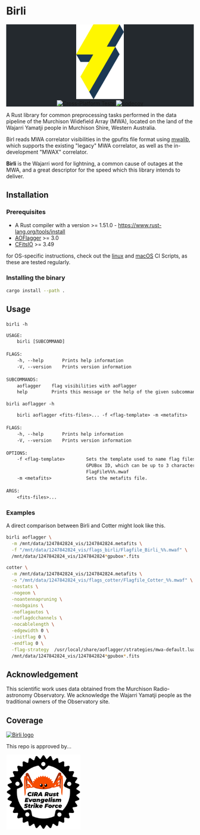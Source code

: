 # Birli

<!-- markdownlint-disable MD033 -->
<div class="bg-gray-dark" align="center" style="background-color:#24292e">
<img src="img/birli.png" height="200px" alt="Birli logo">
<br/>
<img src="https://github.com/MWATelescope/Birli/workflows/Cross-Platform%20Tests/badge.svg" alt="Cross-Platform Tests">
<a href="https://codecov.io/gh/MWATelescope/Birli"><img src="https://codecov.io/gh/MWATelescope/Birli/branch/main/graph/badge.svg?token=PK2KYEZOW9" alt="codecov"></a>
</div>

A Rust library for common preprocessing tasks performed in the data pipeline of the Murchison
Widefield Array (MWA), located on the land of the Wajarri Yamatji people in Murchison Shire, Western
Australia.

Birl reads MWA correlator visibilities in the gpufits file format using
[mwalib](https://github.com/MWATelescope/mwalib), which supports the existing "legacy" MWA
correlator, as well as the in-development "MWAX" correlator.

**Birli** is the Wajarri word for lightning, a common cause of outages at the MWA, and a great
descriptor for the speed which this library intends to deliver.

## Installation

### Prerequisites

- A Rust compiler with a version >= 1.51.0 - <https://www.rust-lang.org/tools/install>
- [AOFlagger](https://gitlab.com/aroffringa/aoflagger) >= 3.0
- [CFitsIO](https://heasarc.gsfc.nasa.gov/fitsio/) >= 3.49

for OS-specific instructions, check out the [linux](https://github.com/MWATelescope/Birli/blob/main/.github/workflows/linux_test.yml) and [macOS](https://github.com/MWATelescope/Birli/blob/main/.github/workflows/macos_test.yml) CI Scripts, as these are tested regularly.

### Installing the binary

```bash
cargo install --path .
```

## Usage

`birli -h`

```txt
USAGE:
    birli [SUBCOMMAND]

FLAGS:
    -h, --help       Prints help information
    -V, --version    Prints version information

SUBCOMMANDS:
    aoflagger    flag visibilities with aoFlagger
    help         Prints this message or the help of the given subcommand(s)
```

`birli aoflagger -h`

```txt
    birli aoflagger <fits-files>... -f <flag-template> -m <metafits>

FLAGS:
    -h, --help       Prints help information
    -V, --version    Prints version information

OPTIONS:
    -f <flag-template>        Sets the template used to name flag files. Percents are substituted for the zero-prefixed
                              GPUBox ID, which can be up to 3 characters log. Similar to -o in Cotter. Example:
                              FlagFile%%%.mwaf
    -m <metafits>             Sets the metafits file.

ARGS:
    <fits-files>...
```

### Examples

A direct comparison between Birli and Cotter might look like this.

```bash
birli aoflagger \
  -m /mnt/data/1247842824_vis/1247842824.metafits \
  -f "/mnt/data/1247842824_vis/flags_birli/Flagfile_Birli_%%.mwaf" \
  /mnt/data/1247842824_vis/1247842824*gpubox*.fits
```

```bash
cotter \
  -m /mnt/data/1247842824_vis/1247842824.metafits \
  -o "/mnt/data/1247842824_vis/flags_cotter/Flagfile_Cotter_%%.mwaf" \
  -nostats \
  -nogeom \
  -noantennapruning \
  -nosbgains \
  -noflagautos \
  -noflagdcchannels \
  -nocablelength \
  -edgewidth 0 \
  -initflag 0 \
  -endflag 0 \
  -flag-strategy  /usr/local/share/aoflagger/strategies/mwa-default.lua \
  /mnt/data/1247842824_vis/1247842824*gpubox*.fits
```

## Acknowledgement

This scientific work uses data obtained from the Murchison Radio-astronomy Observatory. We
acknowledge the Wajarri Yamatji people as the traditional owners of the Observatory site.

## Coverage

<a href="https://codecov.io/gh/MWATelescope/Birli"><img src="https://codecov.io/gh/MWATelescope/Birli/branch/main/graphs/sunburst.svg" height="200px" alt="Birli logo"></a>

This repo is approved by...

<img src="https://github.com/MWATelescope/Birli/raw/main/img/CIRA_Rust_Evangelism_Strike_Force.png" height="200px" alt="CIRA Rust Evangelism Strike Force logo">
